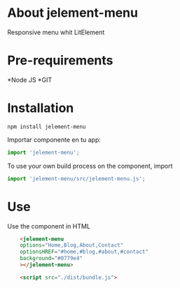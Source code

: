 # About jelement-menu
Responsive menu whit LitElement
# Pre-requirements
*Node JS
*GIT
# Installation
```
npm install jelement-menu
```
Importar componente en tu app:
```js
import 'jelement-menu';
```
To use your own build process on the component, import
```js
import 'jelement-menu/src/jelement-menu.js';
```
# Use
Use the component in HTML
```html
    <jelement-menu 
    options="Home,Blog,About,Contact" 
    optionsHREF="#home,#blog,#about,#contact" 
    background="#0779e4"
    ></jelement-menu>
```
```html
    <script src="./dist/bundle.js">
```
